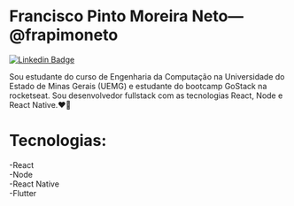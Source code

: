 # Francisco Pinto Moreira Neto—@frapimoneto

[![Linkedin Badge](https://img.shields.io/badge/-francisco--pinto-222222?style=flat-square&logo=Linkedin&logoColor=white&link=https://www.linkedin.com/in/francisco-pinto-moreira-neto-1b194619b/)](https://www.linkedin.com/in/francisco-pinto-moreira-neto-1b194619b/)

Sou estudante do curso de Engenharia da Computação na Universidade do Estado de Minas Gerais (UEMG) e estudante do bootcamp GoStack na rocketseat. Sou desenvolvedor fullstack com as tecnologias React, Node e React Native.❤🚀


# Tecnologias:

-React </br>
-Node </br>
-React Native </br>
-Flutter </br>
